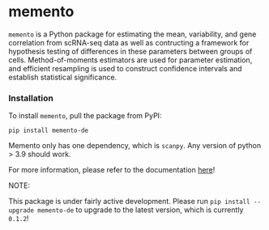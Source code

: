 # memento

`memento` is a Python package for estimating the mean, variability, and gene correlation from scRNA-seq data as well as contructing a framework for hypothesis testing of differences in these parameters between groups of cells. Method-of-moments estimators are used for parameter estimation, and efficient resampling is used to construct confidence intervals and establish statistical significance.

### Installation

To install `memento`, pull the package from PyPI:

```
pip install memento-de
```

Memento only has one dependency, which is `scanpy`. Any version of python > 3.9 should work.

For more information, please refer to the documentation [here](https://memento.readthedocs.io/en/master/index.html)!

NOTE:

This package is under fairly active development. Please run `pip install --upgrade memento-de` to upgrade to the latest version, which is currently `0.1.2`!
